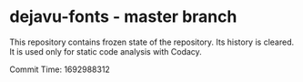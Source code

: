 # dejavu-fonts - master branch

This repository contains frozen state of the repository.
Its history is cleared. It is used only for static code
analysis with Codacy.

Commit Time: 1692988312